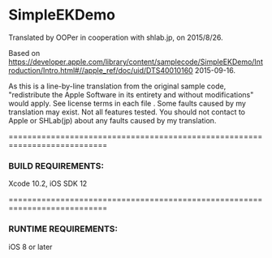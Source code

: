 # SimpleEKDemo

Translated by OOPer in cooperation with shlab.jp, on 2015/8/26.

Based on
<https://developer.apple.com/library/content/samplecode/SimpleEKDemo/Introduction/Intro.html#//apple_ref/doc/uid/DTS40010160>
2015-09-16.

As this is a line-by-line translation from the original sample code, "redistribute the Apple Software in its entirety and without modifications" would apply. See license terms in each file .
Some faults caused by my translation may exist. Not all features tested.
You should not contact to Apple or SHLab(jp) about any faults caused by my translation.

===========================================================================

### BUILD REQUIREMENTS:

Xcode 10.2, iOS SDK 12

===========================================================================

### RUNTIME REQUIREMENTS:

iOS 8 or later
